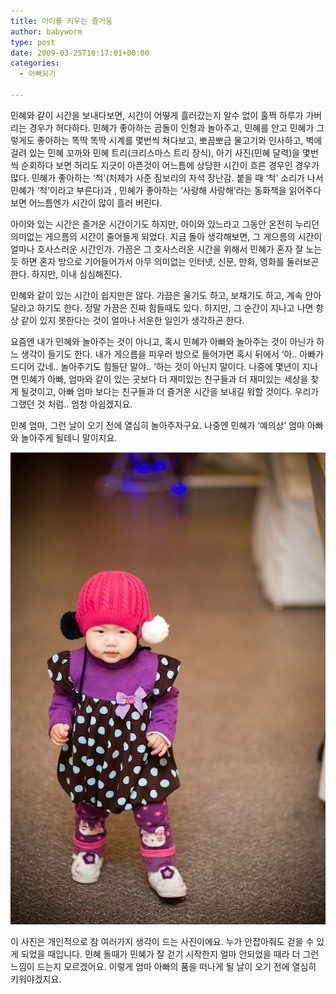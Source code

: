 ```yaml
---
title: 아이를 키우는 즐거움
author: babyworm
type: post
date: 2009-03-25T10:17:01+00:00
categories:
  - 아빠되기

---
```

민혜와 같이 시간을 보내다보면, 시간이 어떻게 흘러갔는지 알수 없이 훌쩍 하루가 가버리는 경우가 허다하다.
민혜가 좋아하는 곰돌이 인형과 놀아주고, 민혜를 안고 민혜가 그렇게도 좋아하는 똑딱 똑딱 시계를 몇번씩 쳐다보고, 뽀끔뽀금 물고기와 인사하고, 벽에 걸려 있는 민혜 꼬까와 민혜 트리(크리스마스 트리 장식), 아기 사진(민혜 달력)을 몇번씩 순회하다 보면 허리도 지긋이 아픈것이 어느틈에 상당한 시간이 흐른 경우인 경우가 많다.
민혜가 좋아하는 &#8216;척'(처제가 사준 짐보리의 자석 장난감. 붙을 때 &#8216;척&#8217; 소리가 나서 민혜가 &#8216;척&#8217;이라고 부른다)과 , 민혜가 좋아하는 &#8216;사랑해 사랑해&#8217;라는 동화책을 읽어주다 보면 어느틈엔가 시간이 많이 흘러 버린다.

아이와 있는 시간은 즐거운 시간이기도 하지만, 아이와 있느라고 그동안 온전히 누리던 의미없는 게으름의 시간이 줄어들게 되었다. 지금 돌아 생각해보면, 그 게으름의 시간이 얼마나 호사스러운 시간인가.
가끔은 그 호사스러운 시간을 위해서 민혜가 혼자 잘 노는 듯 하면 혼자 방으로 기어들어가서 아무 의미없는 인터넷, 신문, 만화, 영화를 둘러보곤 한다. 하지만, 이내 심심해진다.

민혜와 같이 있는 시간이 쉽지만은 않다. 가끔은 울기도 하고, 보채기도 하고, 계속 안아달라고 하기도 한다. 정말 가끔은 진짜 힘들때도 있다. 하지만, 그 순간이 지나고 나면 항상 같이 있지 못한다는 것이 얼마나 서운한 일인가 생각하곤 한다.

요즘엔 내가 민혜와 놀아주는 것이 아니고, 혹시 민혜가 아빠와 놀아주는 것이 아닌가 하느 생각이 들기도 한다. 내가 게으름을 피우러 방으로 들어가면 혹시 뒤에서 &#8216;아.. 아빠가 드디어 갔네.. 놀아주기도 힘들단 말야.. &#8216;하는 것이 아닌지 말이다.
나중에 몇년이 지나면 민혜가 아빠, 엄마와 같이 있는 곳보다 더 재미있는 친구들과 더 재미있는 세상을 찾게 될것이고, 아빠 엄마 보다는 친구들과 더 즐거운 시간을 보내길 워할 것이다. 우리가 그랬던 것 처럼..
엄청 아쉽겠지요.

민혜 엄마, 그런 날이 오기 전에 열심히 놀아주자구요.
나중엔 민혜가 &#8216;예의상&#8217; 엄마 아빠와 놀아주게 될테니 말이지요.

<img src="minhye_001.JPG">

이 사진은 개인적으로 참 여러가지 생각이 드는 사진이에요. 누가 안잡아줘도 걷을 수 있게 되었을 때입니다. 민혜 돌때가 민혜가 잘 걷기 시작한지 얼마 안되었을 때라 더 그런 느낌이 드는지 모르겠어요.
이렇게 엄마 아빠의 품을 떠나게 될 날이 오기 전에 열심히 키워야겠지요.
